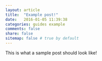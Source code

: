 ```yaml
---
layout: article
title:  "Example post!"
date:   2016-01-05 11:39:38
categories: guides example
comments: false
share: false
sitemap: false # true by default
---
```



This is what a sample post should look like!